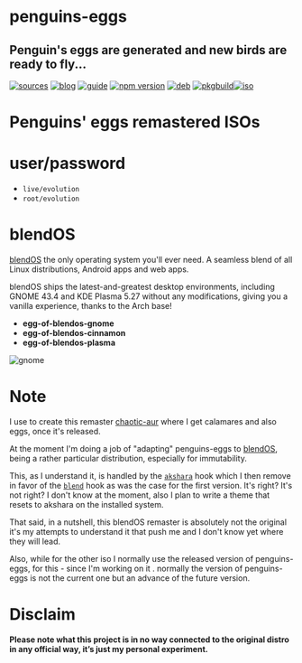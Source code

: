 penguins-eggs
=============

## Penguin&#39;s eggs are generated and new birds are ready to fly...
[![sources](https://img.shields.io/badge/github-sources-cyan)](https://github.com/pieroproietti/penguins-eggs)
[![blog](https://img.shields.io/badge/blog-penguin's%20eggs-cyan)](https://penguins-eggs.net)
[![guide](https://img.shields.io/badge/guide-penguin's%20eggs-cyan)](https://penguins-eggs.net/docs/Tutorial/eggs-users-guide)
[![npm version](https://img.shields.io/npm/v/penguins-eggs.svg)](https://npmjs.org/package/penguins-eggs)
[![deb](https://img.shields.io/badge/deb-packages-blue)](https://sourceforge.net/projects/penguins-eggs/files/DEBS)
[![pkgbuild](https://img.shields.io/badge/pkgbuild-packages-blue)](https://sourceforge.net/projects/penguins-eggs/files/PKGBUILD)[![iso](https://img.shields.io/badge/iso-images-cyan)](https://sourceforge.net/projects/penguins-eggs/files/ISOS)

# Penguins' eggs remastered ISOs

# user/password
* ```live/evolution```
* ```root/evolution```

# blendOS

[blendOS](https://blendos.co/) the only operating system you'll ever need. A seamless blend of all Linux distributions, Android apps and web apps.

blendOS ships the latest-and-greatest desktop environments, including GNOME 43.4 and KDE Plasma 5.27 without any modifications, giving you a vanilla experience, thanks to the Arch base!

* **egg-of-blendos-gnome** 
* **egg-of-blendos-cinnamon** 
* **egg-of-blendos-plasma** 

![gnome](https://www.gnome.org/wp-content/uploads/2023/02/wgo-splash-40.webp)

# Note
I use to create this remaster [chaotic-aur](https://aur.chaotic.cx/) where I get calamares and also eggs, once it's released.

At the moment I'm doing a job of "adapting" penguins-eggs to [blendOS](https://blendos.co/), being a rather particular distribution, especially for immutability.

This, as I understand it, is handled by the [`akshara`](https://github.com/blend-os/akshara) hook which I then remove in favor of the [`blend`](https://github.com/blend-os/blend) hook as was the case for the first version. It's right? It's not right? I don't know at the moment, also I plan to write a theme that resets to akshara on the installed system.

That said, in a nutshell, this blendOS remaster is absolutely not the original it's my attempts to understand it that push me and I don't know yet where they will lead.

Also, while for the other iso I normally use the released version of penguins-eggs, for this - since I'm working on it . normally the version of penguins-eggs is not the current one but an advance of the future version.

# Disclaim

__Please note what this project is in no way connected to the original distro in any official way, it’s just my personal experiment.__
